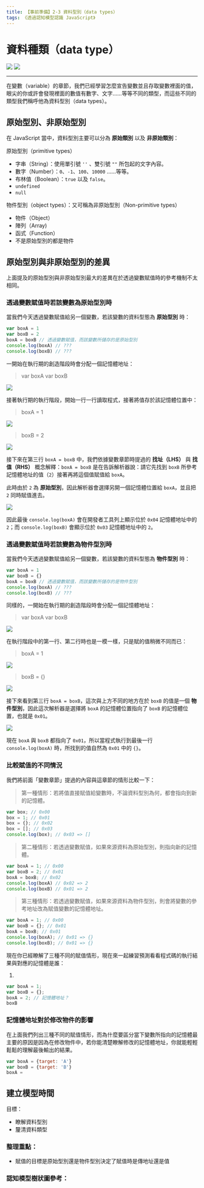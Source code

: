 ```yaml
---
title: 【事前準備】2-3 資料型別（data types）
tags: 《透過認知模型認識 JavaScript》
---
```


# 資料種類（data type）

![](https://i.imgur.com/zNJueBL.png)
![](https://i.imgur.com/fEx2YXe.jpg)

---

在變數（variable）的章節，我們已經學習怎麼宣告變數並且存取變數裡面的值，眼尖的你或許會發現裡面的數值有數字、文字……等等不同的類型，而這些不同的類型我們稱呼他為資料型別（data types）。

## 原始型別、非原始型別

在 JavaScript 當中，資料型別主要可以分為 **原始類別** 以及 **非原始類別**：

原始型別（primitive types）
- 字串（String）：使用單引號 `''` 、雙引號 `""` 所包起的文字內容。
- 數字（Number）：`0`、`-1`、`100`、`10000` ……等等。
- 布林值（Boolean）：`true` 以及 `false`。
- `undefined`
- `null`

物件型別（object types）：又可稱為非原始型別（Non-primitive types）
- 物件（Object）
- 陣列（Array)
- 函式（Function）
- 不是原始型別的都是物件

## 原始型別與非原始型別的差異

上面提及的原始型別與非原始型別最大的差異在於透過變數賦值時的參考機制不太相同。

### 透過變數賦值時若該變數為原始型別時
當我們今天透過變數賦值給另一個變數，若該變數的資料型態為 **原始型別** 時：

```js
var boxA = 1
var boxB = 2
boxA = boxB // 透過變數賦值，而該變數所儲存的是原始型別
console.log(boxA) // ???
console.log(boxB) // ???
```

一開始在執行期的創造階段時會分配一個記憶體地址：

> var boxA
> var boxB

![](https://i.imgur.com/or4hDij.png)

接著執行期的執行階段，開始一行一行讀取程式，接著將值存於該記憶體位置中：
> boxA = 1

![](https://i.imgur.com/nRbYCjq.png)

> boxB = 2

![](https://i.imgur.com/ZIr0KvM.png)


接下來在第三行 `boxA = boxB` 中，我們依據變數章節時提過的 **找址（LHS）** 與 **找值（RHS）** 概念解釋：`boxA = boxB` 是在告訴解析器說：請它先找到 `boxB` 所參考記憶體地址的值（`2`）接著再將這個值賦值給 `boxA`。

此時由於 `2` 為 **原始型別**，因此解析器會選擇另開一個記憶體位置給 `boxA`，並且把 `2` 同時賦值進去。

![](https://i.imgur.com/U3b8Pve.png)

因此最後 `console.log(boxA)` 會在開發者工具列上顯示位於 `0x04` 記憶體地址中的 `2`；而 `console.log(boxB)` 會顯示位於 `0x03` 記憶體地址中的 `2`。

### 透過變數賦值時若該變數為物件型別時

當我們今天透過變數賦值給另一個變數，若該變數的資料型態為 **物件型別** 時：

```js
var boxA = 1
var boxB = {}
boxA = boxB // 透過變數賦值，而該變數所儲存的是物件型別
console.log(boxA) // ???
console.log(boxB) // ???
```

同樣的，一開始在執行期的創造階段時會分配一個記憶體地址：

> var boxA
> var boxB

![](https://i.imgur.com/or4hDij.png)

在執行階段中的第一行、第二行時也是一模一樣，只是賦的值稍微不同而已：
> boxA = 1

![](https://i.imgur.com/nRbYCjq.png)

> boxB = {}

![](https://i.imgur.com/ucrFg84.png)

接下來看到第三行 `boxA = boxB`，這次與上方不同的地方在於 `boxB` 的值是一個 **物件型別**，因此這次解析器是選擇將 `boxA` 的記憶體位置指向了 `boxB` 的記憶體位置，也就是 `0x01`。

![](https://i.imgur.com/konUxBY.png)

現在 `boxA` 與 `boxB` 都指向了 `0x01`，所以當程式執行到最後一行 `console.log(boxA)` 時，所找到的值自然為 `0x01` 中的 `{}`。

### 比較賦值的不同情況
我們將前面「變數章節」提過的內容與這章節的情形比較一下：

> 第一種情形：若將值直接賦值給變數時，不論資料型別為何，都會指向到新的記憶體。
```js
var box; // 0x00
box = 1; // 0x01
box = {}; // 0x02
box = []; // 0x03
console.log(box); // 0x03 => []
```

> 第二種情形：若透過變數賦值，如果來源資料為原始型別，則指向新的記憶體。
```js
var boxA = 1; // 0x00
var boxB = 2; // 0x01
boxA = boxB; // 0x02
console.log(boxA) // 0x02 => 2
console.log(boxB) // 0x01 => 2
```

> 第三種情形：若透過變數賦值，如果來源資料為物件型別，則會將變數的參考地址改為賦值變數的記憶體地址。
```js
var boxA = 1; // 0x00
var boxB = {}; // 0x01
boxA = boxB; // 0x01
console.log(boxA); // 0x01 => {}
console.log(boxB); // 0x01 => {}
```

現在你已經瞭解了三種不同的賦值情形，現在來一起練習預測看看程式碼的執行結果與對應的記憶體是誰：

1.
```js
var boxA = 1;
var boxB = {};
boxA = 2; // 記憶體地址？
boxB 
```

### 記憶體地址對於修改物件的影響

在上面我們列出三種不同的賦值情形，而為什麼要區分當下變數所指向的記憶體最主要的原因是因為在修改物件中，若你能清楚瞭解修改的記憶體地址，你就能輕輕鬆鬆的理解最後輸出的結果。

```js
var boxA = {target: 'A'}
var boxB = {target: 'B'}
boxA =
```

## 建立模型時間
目標：
- 瞭解資料型別
- 釐清資料類型

### 整理重點：

- 賦值的目標是原始型別還是物件型別決定了賦值時是傳地址還是值

### 認知模型樹狀圖參考：
